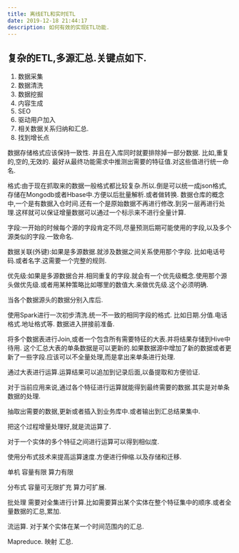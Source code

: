 ```yaml
---
title: 离线ETL和实时ETL
date: 2019-12-18 21:44:17
description: 如何有效的实现ETL功能.
---
```

## 复杂的ETL,多源汇总.关键点如下.

1. 数据采集
2. 数据清洗
3. 数据挖掘
4. 内容生成
5. SEO
6. 驱动用户加入
7. 相关数据关系归纳和汇总.
8. 找到增长点

数据存储格式应该保持一致性.
并且在入库同时就要排除掉一部分数据.
比如,重复的,空的,无效的.
最好从最终功能需求中推测出需要的特征值.对这些值进行统一命名.

格式:由于现在抓取来的数据一般格式都比较复杂.所以.倒是可以统一成json格式,存储在Mongodb或者Hbase中.方便以后批量解析.或者做转换.
数据仓库的概念中,一个是有数据入仓时间.还有一个是原始数据不再进行修改.到另一层再进行处理.这样就可以保证增量数据可以通过一个标示来不进行全量计算.

字段:一开始的时候每个源的字段肯定不同,尽量预测后期可能使用的字段,以及多个源类似的字段.一致命名.

数据关联(外键):如果是多源数据.就涉及数据之间关系使用那个字段.
比如电话号码.或者名字.这需要一个完整的规则.

优先级:如果是多源数据合并.相同重复的字段.就会有一个优先级概念.使用那个源头做优先级.或者用某种策略比如哪里的数值大.来做优先级.这个必须明确.

当各个数据源头的数据分别入库后.

使用Spark进行一次初步清洗.统一不一致的相同字段的格式. 比如日期.分值.电话格式.地址格式等.
数据进入拼接前准备.

将多个数据表进行Join,或者一个包含所有需要特征的大表.并将结果存储到Hive中待用.
这个汇总大表的单条数据是可以更新的.如果数据源中增加了新的数据或者更新了一些字段.应该可以不全量处理,而是拿出来单条进行处理.

通过大表进行运算.运算结果可以追加到记录后面,以备提取和方便验证.

对于当前应用来说,通过各个特征进行运算就能得到最终需要的数据.其实是对单条数据的处理.


抽取出需要的数据,更新或者插入到业务库中.或者输出到汇总结果集中.

把这个过程增量处理好,就是流运算了.

对于一个实体的多个特征之间进行运算可以得到相似度.

使用分布式技术来提高运算速度.方便进行伸缩.以及存储和迁移.

单机
容量有限
算力有限

分布式
容量可无限扩充
算力可扩展.

批处理
需要对全集进行计算.比如需要算出某个实体在整个特征集中的顺序.或者全量数据的汇总,累加.

流运算.
对于某个实体在某一个时间范围内的汇总.

Mapreduce.
映射 汇总.


